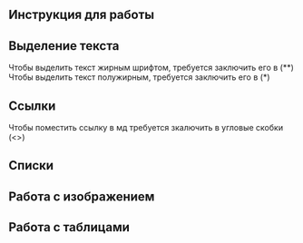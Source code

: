 ## Инструкция для работы ##

## Выделение текста ##
Чтобы выделить текст жирным шрифтом, требуется заключить его в (**)
Чтобы выделить текст полужирным, требуется заключить его в (*)

## Ссылки ##
Чтобы поместить ссылку в мд требуется зкалючить в угловые скобки (<>)

## Списки ##


## Работа с изображением ##


## Работа с таблицами ##